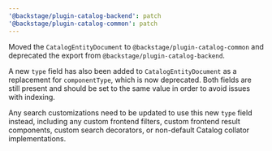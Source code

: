 ```yaml
---
'@backstage/plugin-catalog-backend': patch
'@backstage/plugin-catalog-common': patch
---
```


Moved the `CatalogEntityDocument` to `@backstage/plugin-catalog-common` and deprecated the export from `@backstage/plugin-catalog-backend`.

A new `type` field has also been added to `CatalogEntityDocument` as a replacement for `componentType`, which is now deprecated. Both fields are still present and should be set to the same value in order to avoid issues with indexing.

Any search customizations need to be updated to use this new `type` field instead, including any custom frontend filters, custom frontend result components, custom search decorators, or non-default Catalog collator implementations.
